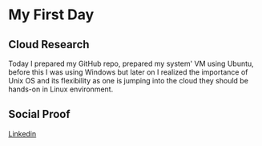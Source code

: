 # My First Day

## Cloud Research

 Today I prepared my GitHub repo, prepared my system' VM using Ubuntu, before this I was using Windows but later on I realized the importance of Unix OS and its flexibility as one is jumping into the cloud they should be hands-on in Linux environment.


## Social Proof

[Linkedin](https://www.linkedin.com/posts/activity-6731343008370872320-fRu3)

